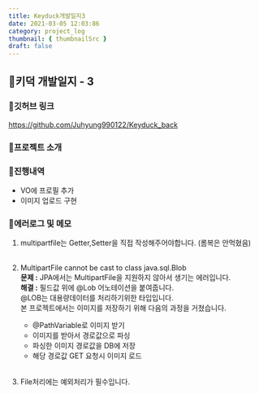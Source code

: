 ```yaml
---
title: Keyduck개발일지3
date: 2021-03-05 12:03:86
category: project_log
thumbnail: { thumbnailSrc }
draft: false
---
```


## 🌟키덕 개발일지 - 3

### 🎯깃허브 링크 
https://github.com/Juhyung990122/Keyduck_back

### 🎯프로젝트 소개

### 🎯진행내역
- VO에 프로필 추가
- 이미지 업로드 구현

### 🎯에러로그 및 메모

1. multipartfile는 Getter,Setter을 직접 작성해주어야합니다. (롬복은 안먹혔음)
<br><br>
2. MultipartFile cannot be cast to class java.sql.Blob<br>
**문제 :** JPA에서는 MultipartFile을 지원하지 않아서 생기는 에러입니다. <br>
**해결 :** 필드값 위에 @Lob 어노테이션을 붙여줍니다.  <br>@LOB는 대용량데이터를 처리하기위한 타입입니다.<br> 본 프로젝트에서는 이미지를 저장하기 위해 다음의 과정을 거쳤습니다. <br>

    * @PathVariable로 이미지 받기
    * 이미지를 받아서 경로값으로 파싱
    * 파싱한 이미지 경로값을 DB에 저장
    * 해당 경로값 GET 요청시 이미지 로드
<br><br>
3. File처리에는 예외처리가 필수입니다.


